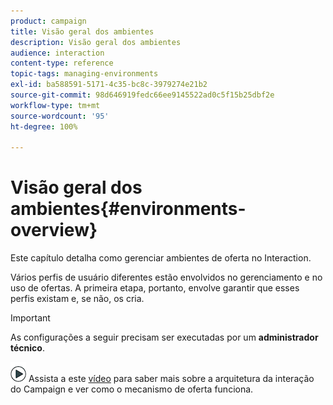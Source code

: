 ```yaml
---
product: campaign
title: Visão geral dos ambientes
description: Visão geral dos ambientes
audience: interaction
content-type: reference
topic-tags: managing-environments
exl-id: ba588591-5171-4c35-bc8c-3979274e21b2
source-git-commit: 98d646919fedc66ee9145522ad0c5f15b25dbf2e
workflow-type: tm+mt
source-wordcount: '95'
ht-degree: 100%

---
```


# Visão geral dos ambientes{#environments-overview}

Este capítulo detalha como gerenciar ambientes de oferta no Interaction.

Vários perfis de usuário diferentes estão envolvidos no gerenciamento e no uso de ofertas. A primeira etapa, portanto, envolve garantir que esses perfis existam e, se não, os cria.

>[!IMPORTANT]
>
>As configurações a seguir precisam ser executadas por um **administrador técnico**.

![](assets/do-not-localize/how-to-video.png) Assista a este [vídeo](https://helpx.adobe.com/campaign/classic/how-to/architecture-of-acs-v6.html?playlist=/ccx/v1/collection/product/campaign/classic/segment/digital-marketers/explevel/intermediate/applaunch/get-started/collection.ccx.js&amp;ref=helpx.adobe.com) para saber mais sobre a arquitetura da interação do Campaign e ver como o mecanismo de oferta funciona.
